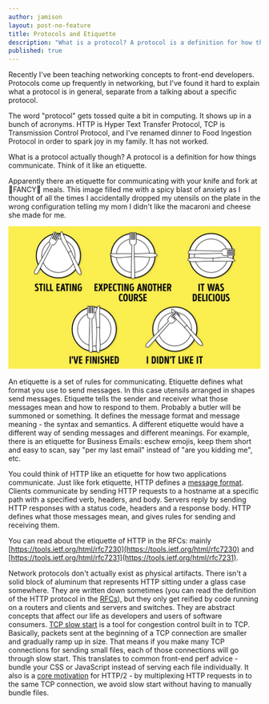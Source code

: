```yaml
---
author: jamison
layout: post-no-feature
title: Protocols and Etiquette
description: "What is a protocol? A protocol is a definition for how things communicate. Think of it like an etiquette."
published: true
---
```

Recently I've been teaching networking concepts to front-end developers. Protocols come up frequently in networking, but I've found it hard to explain what a protocol is in general, separate from a talking about a specific protocol.

The word "protocol" gets tossed quite a bit in computing. It shows up in a bunch of acronyms. HTTP is Hyper Text Transfer Protocol, TCP is Transmission Control Protocol, and I've renamed dinner to Food Ingestion Protocol in order to spark joy in my family. It has not worked.

What is a protocol actually though? A protocol is a definition for how things communicate. Think of it like an etiquette.

Apparently there an etiquette for communicating with your knife and fork at 🎩FANCY👸 meals. This image filled me with a spicy blast of anxiety as I thought of all the times I accidentally dropped my utensils on the plate in the wrong configuration telling my mom I didn't like the macaroni and cheese she made for me.

![Etiquette rules for how you place your utensils on a page.](/images/etiquette.png)

An etiquette is a set of rules for communicating. Etiquette defines what format you use to send messages. In this case utensils arranged in shapes send messages. Etiquette tells the sender and receiver what those messages mean and how to respond to them. Probably a butler will be summoned or something. It defines the message format and message meaning - the syntax and semantics. A different etiquette would have a different way of sending messages and different meanings. For example, there is an etiquette for Business Emails: eschew emojis, keep them short and easy to scan, say "per my last email" instead of "are you kidding me", etc.

You could think of HTTP like an etiquette for how two applications communicate. Just like fork etiquette, HTTP defines a [message format](https://tools.ietf.org/html/rfc7230#section-3). Clients communicate by sending HTTP requests to a hostname at a specific path with a specified verb, headers, and body. Servers reply by sending HTTP responses with a status code, headers and a response body. HTTP defines what those messages mean, and gives rules for sending and receiving them.

You can read about the etiquette of HTTP in the RFCs: mainly [https://tools.ietf.org/html/rfc7230](https://tools.ietf.org/html/rfc7230) and [https://tools.ietf.org/html/rfc7231](https://tools.ietf.org/html/rfc7231).

Network protocols don't actually exist as physical artifacts. There isn't a solid block of aluminum that represents HTTP sitting under a glass case somewhere. They are written down sometimes (you can read the definition of the HTTP protocol in the [RFCs](https://tools.ietf.org/html/rfc7230)), but they only get reified by code running on a routers and clients and servers and switches. They are abstract concepts that affect our life as developers and users of software consumers. [TCP slow start](https://varvy.com/pagespeed/slow-start.html) is a tool for congestion control built in to TCP. Basically, packets sent at the beginning of a TCP connection are smaller and gradually ramp up in size. That means if you make many TCP connections for sending small files, each of those connections will go through slow start. This translates to common front-end perf advice - bundle your CSS or JavaScript instead of serving each file individually. It also is a [core motivation](https://http2.github.io/faq/#why-revise-http) for HTTP/2 - by multiplexing HTTP requests in to the same TCP connection, we avoid slow start without having to manually bundle files.
